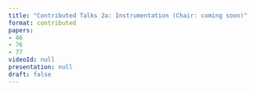 ```yaml
---
title: "Contributed Talks 2a: Instrumentation (Chair: coming soon)"
format: contributed
papers:
- 46
- 76
- 77
videoId: null
presentation: null
draft: false
---
```

